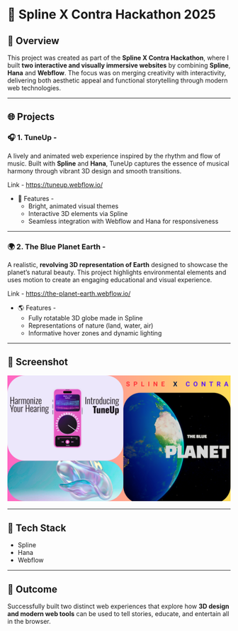 # 🎨 Spline X Contra Hackathon 2025

## 🚀 Overview

This project was created as part of the **Spline X Contra Hackathon**, where I built **two interactive and visually immersive websites** by combining **Spline**, **Hana** and **Webflow**. The focus was on merging creativity with interactivity, delivering both aesthetic appeal and functional storytelling through modern web technologies.

---

## 🌐 Projects

### 🎧 1. TuneUp -
A lively and animated web experience inspired by the rhythm and flow of music. Built with **Spline** and **Hana**, TuneUp captures the essence of musical harmony through vibrant 3D design and smooth transitions.

Link - https://tuneup.webflow.io/

- 🌈 Features -
  - Bright, animated visual themes
  - Interactive 3D elements via Spline
  - Seamless integration with Webflow and Hana for responsiveness

---

### 🌍 2. The Blue Planet Earth -
A realistic, **revolving 3D representation of Earth** designed to showcase the planet’s natural beauty. This project highlights environmental elements and uses motion to create an engaging educational and visual experience.

Link - https://the-planet-earth.webflow.io/

- 🌎 Features -
  - Fully rotatable 3D globe made in Spline
  - Representations of nature (land, water, air)
  - Informative hover zones and dynamic lighting

---

## 🎥 Screenshot

![Image](Thumbnail.png)

---

## 🔧 Tech Stack

- Spline
- Hana
- Webflow
---

## 🏁 Outcome

Successfully built two distinct web experiences that explore how **3D design and modern web tools** can be used to tell stories, educate, and entertain all in the browser.

